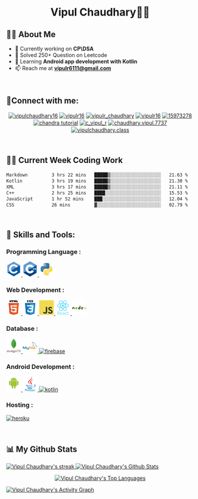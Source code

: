 <h1 align="center">Vipul Chaudhary👨‍💻</h1>

## 🙋‍♂️ About Me
- 🔭 Currently working on **CP\DSA**
- 💎 Solved 250+ Question on Leetcode
- 🌱 Learning **Android app development with Kotlin**
- 📫 Reach me at **vipulr6111@gmail.com**

<br/>

## 🤝Connect with me:
<p align="center">
<a href="https://linkedin.com/in/vipulchaudhary16" target="blank"><img align="center" src="https://raw.githubusercontent.com/rahuldkjain/github-profile-readme-generator/master/src/images/icons/Social/linked-in-alt.svg" alt="vipulchaudhary16" height="30" width="40" /></a>
<a href="https://www.codechef.com/users/vipulr16" target="blank"><img align="center" src="https://cdn.jsdelivr.net/npm/simple-icons@3.1.0/icons/codechef.svg" alt="vipulr16" height="30" width="40" /></a>  
<a href="https://www.hackerrank.com/vipulr_chaudhary" target="blank"><img align="center" src="https://raw.githubusercontent.com/rahuldkjain/github-profile-readme-generator/master/src/images/icons/Social/hackerrank.svg" alt="vipulr_chaudhary" height="30" width="40" /></a>
<a href="https://www.leetcode.com/vikinj" target="blank"><img align="center" src="https://raw.githubusercontent.com/rahuldkjain/github-profile-readme-generator/master/src/images/icons/Social/leet-code.svg" alt="vipulr16" height="30" width="40" /></a>     
<a href="https://stackoverflow.com/users/15973278" target="blank"><img align="center" src="https://raw.githubusercontent.com/rahuldkjain/github-profile-readme-generator/master/src/images/icons/Social/stack-overflow.svg" alt="15973278" height="30" width="40" /></a>  
<a href="https://www.youtube.com/channel/UCrtusDHivn7SXllCUnOsvJA" target="blank"><img align="center" src="https://raw.githubusercontent.com/rahuldkjain/github-profile-readme-generator/master/src/images/icons/Social/youtube.svg" alt="chandra tutorial" height="30" width="40" /></a>
<a href="https://twitter.com/c_vipul_r" target="blank"><img align="center" src="https://raw.githubusercontent.com/rahuldkjain/github-profile-readme-generator/master/src/images/icons/Social/twitter.svg" alt="c_vipul_r" height="30" width="40" /></a>    
<a href="https://fb.com/chaudhary.vipul.7737" target="blank"><img align="center" src="https://raw.githubusercontent.com/rahuldkjain/github-profile-readme-generator/master/src/images/icons/Social/facebook.svg" alt="chaudhary.vipul.7737" height="30" width="40" /></a> 
<a href="https://instagram.com/vipulchaudhary.class" target="blank"><img align="center" src="https://raw.githubusercontent.com/rahuldkjain/github-profile-readme-generator/master/src/images/icons/Social/instagram.svg" alt="vipulchaudhary.class" height="30" width="40" /></a>

</p>
<br/>

## 👨‍💻 Current Week Coding Work

<!--START_SECTION:waka-->

```text
Markdown         3 hrs 22 mins   █████▒░░░░░░░░░░░░░░░░░░░   21.63 %
Kotlin           3 hrs 19 mins   █████▒░░░░░░░░░░░░░░░░░░░   21.30 %
XML              3 hrs 17 mins   █████▒░░░░░░░░░░░░░░░░░░░   21.11 %
C++              2 hrs 25 mins   ████░░░░░░░░░░░░░░░░░░░░░   15.53 %
JavaScript       1 hr 52 mins    ███░░░░░░░░░░░░░░░░░░░░░░   12.04 %
CSS              26 mins         ▓░░░░░░░░░░░░░░░░░░░░░░░░   02.79 %
```

<!--END_SECTION:waka-->

<br/>

## 🚀 Skills and Tools:

<p align="left">
<h3> Programming Language : </h3>
<a href="https://www.cprogramming.com/" target="_blank"> <img src="https://raw.githubusercontent.com/devicons/devicon/master/icons/c/c-original.svg" alt="c" width="40" height="40"/ > </a> 
     <a href="https://www.w3schools.com/cpp/" target="_blank"> <img src="https://raw.githubusercontent.com/devicons/devicon/master/icons/cplusplus/cplusplus-original.svg" alt="cplusplus" width="40" height="40"/> </a>
     <a href="https://www.python.org" target="_blank"> <img src="https://raw.githubusercontent.com/devicons/devicon/master/icons/python/python-original.svg" alt="python" width="40" height="40"/> </a>
<h3> Web Development : </h3>
     <a href="https://www.w3.org/html/" target="_blank"> <img src="https://raw.githubusercontent.com/devicons/devicon/master/icons/html5/html5-original-wordmark.svg" alt="html5" width="40" height="40"/> </a>
     <a href="https://www.w3schools.com/css/" target="_blank"> <img src="https://raw.githubusercontent.com/devicons/devicon/master/icons/css3/css3-original-wordmark.svg" alt="css3" width="40" height="40"/> </a> 
     <a href="https://developer.mozilla.org/en-US/docs/Web/JavaScript" target="_blank"> <img src="https://raw.githubusercontent.com/devicons/devicon/master/icons/javascript/javascript-original.svg" alt="javascript" width="40" height="40"/> </a>
     <a href="https://reactjs.org/" target="_blank"> <img src="https://raw.githubusercontent.com/devicons/devicon/master/icons/react/react-original-wordmark.svg" alt="react" width="40" height="40"/> </a>
     <a href="https://nodejs.org" target="_blank"> <img src="https://raw.githubusercontent.com/devicons/devicon/master/icons/nodejs/nodejs-original-wordmark.svg" alt="nodejs" width="40" height="40"/> </a> 
<h3> Database : </h3>
      <a href="https://www.mongodb.com/" target="_blank"> <img src="https://raw.githubusercontent.com/devicons/devicon/master/icons/mongodb/mongodb-original-wordmark.svg" alt="mongodb" width="40" height="40"/> </a>
      <a href="https://www.mysql.com/" target="_blank" rel="noreferrer"> <img src="https://raw.githubusercontent.com/devicons/devicon/master/icons/mysql/mysql-original-wordmark.svg" alt="mysql" width="40" height="40"/> </a>
      <a href="https://firebase.google.com/" target="_blank" rel="noreferrer"> <img src="https://www.vectorlogo.zone/logos/firebase/firebase-icon.svg" alt="firebase" width="40" height="40"/> </a> 
<h3> Android Development : </h3>
     <a href="https://developer.android.com" target="_blank" rel="noreferrer"> <img src="https://raw.githubusercontent.com/devicons/devicon/master/icons/android/android-original-wordmark.svg" alt="android" width="40" height="40"/> </a>
     <a href="https://www.java.com" target="_blank"> <img src="https://raw.githubusercontent.com/devicons/devicon/master/icons/java/java-original.svg" alt="java" width="40" height="40"/> </a>
     <a href="https://kotlinlang.org" target="_blank" rel="noreferrer"> <img src="https://www.vectorlogo.zone/logos/kotlinlang/kotlinlang-icon.svg" alt="kotlin" width="40" height="40"/> </a> 
      <h3> Hosting : </h3>
<a href="https://heroku.com" target="_blank" rel="noreferrer"> <img src="https://www.vectorlogo.zone/logos/heroku/heroku-icon.svg" alt="heroku" width="40" height="40"/> </a>
</p>

<br/>

## 📊 My Github Stats

<!-- Streak --!>
<p>

<a href="https://github.com/vipulchaudhary16/github-readme-streak-stats">
<img title="🔥 Get streak stats for your profile at git.io/streak-stats" alt="Vipul Chaudhary's streak" src="https://github-readme-streak-stats.herokuapp.com/?user=vipulchaudhary16&theme=black-ice&hide_border=true&stroke=0000&background=060A0CD0"/> </a>

<!-- pull request, star etc --!>
<a href="https://github.com/vipulchaudhary16/github-readme-stats">
<img src="https://github-readme-stats.vercel.app/api?username=vipulchaudhary16&amp;show_icons=true&amp;count_private=true&amp;theme=react&amp;hide_border=true&amp;bg_color=0D1117" alt="Vipul Chaudhary's Github Stats" /> </a>

</p>
<p align="center">
<a href="https://github.com/vipulchaudhary16/github-readme-stats"><img alt="Vipul Chaudhary's Top Languages" src="https://github-readme-stats.vercel.app/api/top-langs/?username=vipulchaudhary16&langs_count=8&count_private=true&layout=compact&theme=react&hide_border=true&bg_color=0D1117" /></a>
</p>

<!-- Graph --!>
<p>
<a href="https://github.com/vipulchaudhary16/github-readme-activity-graph"><img alt="Vipul Chaudhary's Activity Graph" src="https://activity-graph.herokuapp.com/graph?username=vipulchaudhary16&bg_color=0D1117&color=5BCDEC&line=5BCDEC&point=FFFFFF&hide_border=true" /></a>
</p?
